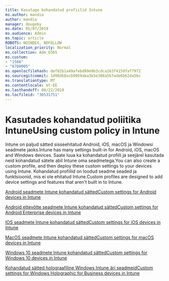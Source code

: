 ```yaml
---
title: Kasutage kohandatud profiilid Intune
ms.author: mandia
author: mandia
manager: dougeby
ms.date: 05/07/2019
ms.audience: Admin
ms.topic: article
ROBOTS: NOINDEX, NOFOLLOW
localization_priority: Normal
ms.collection: Adm_O365
ms.custom:
- "1566"
- "6700005"
ms.openlocfilehash: def82b1a49afebd89e9b3cdca163f4159faf7972
ms.sourcegitcommit: 1d98db8acb9959aba3b5e308a567ade6b62da56c
ms.translationtype: MT
ms.contentlocale: et-EE
ms.lasthandoff: 08/22/2019
ms.locfileid: "36531751"
---
```

# <a name="using-custom-policy-in-intune"></a><span data-ttu-id="25ada-102">Kasutades kohandatud poliitika Intune</span><span class="sxs-lookup"><span data-stu-id="25ada-102">Using custom policy in Intune</span></span>

<span data-ttu-id="25ada-103">Intune on paljud sätted sisseehitatud Android, iOS, macOS ja Windowsi seadmete jaoks.</span><span class="sxs-lookup"><span data-stu-id="25ada-103">Intune has many settings built-in for Android, iOS, macOS and Windows devices.</span></span> <span data-ttu-id="25ada-104">Saate luua ka kohandatud profiili ja seejärel kasutada neid kohandatud sätete abil Intune oma seadmetega.</span><span class="sxs-lookup"><span data-stu-id="25ada-104">You can also create a custom profile, and then deploy these custom settings to your devices using Intune.</span></span> <span data-ttu-id="25ada-105">Kohandatud profiilid on loodud seadme seaded ja funktsioonid, mis ei ole ehitatud Intune.</span><span class="sxs-lookup"><span data-stu-id="25ada-105">Custom profiles are designed to add device settings and features that aren't built in to Intune.</span></span>

[<span data-ttu-id="25ada-106">Android seadmete Intune kohandatud sätted</span><span class="sxs-lookup"><span data-stu-id="25ada-106">Custom settings for Android devices in Intune</span></span>](https://docs.microsoft.com/intune/custom-settings-android)

[<span data-ttu-id="25ada-107">Android ettevõtte seadmete Intune kohandatud sätted</span><span class="sxs-lookup"><span data-stu-id="25ada-107">Custom settings for Android Enterprise devices in Intune</span></span>](https://docs.microsoft.com/intune/custom-settings-android-for-work)

[<span data-ttu-id="25ada-108">IOS seadmete Intune kohandatud sätted</span><span class="sxs-lookup"><span data-stu-id="25ada-108">Custom settings for iOS devices in Intune</span></span>](https://docs.microsoft.com/intune/custom-settings-ios)

[<span data-ttu-id="25ada-109">MacOS seadmete Intune kohandatud sätted</span><span class="sxs-lookup"><span data-stu-id="25ada-109">Custom settings for macOS devices in Intune</span></span>](https://docs.microsoft.com/intune/custom-settings-macos)

[<span data-ttu-id="25ada-110">Windows 10 seadmete Intune kohandatud sätted</span><span class="sxs-lookup"><span data-stu-id="25ada-110">Custom settings for Windows 10 devices in Intune</span></span>](https://docs.microsoft.com/intune/custom-settings-windows-10)

[<span data-ttu-id="25ada-111">Kohandatud sätted holograafiline Windows Intune äri seadmeid</span><span class="sxs-lookup"><span data-stu-id="25ada-111">Custom settings for Windows Holographic for Business devices in Intune</span></span>](https://docs.microsoft.com/intune/custom-settings-windows-holographic)